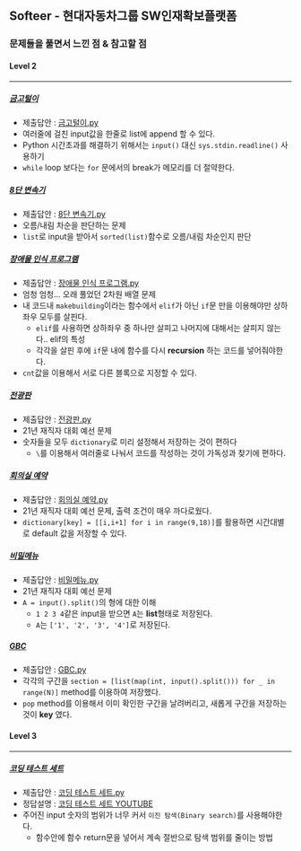 ## Softeer - 현대자동차그룹 SW인재확보플랫폼 
### 문제들을 풀면서 느낀 점 & 참고할 점

#### Level 2
***
##### [금고털이](https://softeer.ai/practice/info.do?idx=1&eid=395)
+ 제출답안 : [금고털이.py](https://github.com/kxxbeomjun/Algorithm-study/blob/main/Softeer/Level%202/%EA%B8%88%EA%B3%A0%ED%84%B8%EC%9D%B4.py)
+ 여러줄에 걸친 input값을 한줄로 list에 append 할 수 있다.
+ Python 시간초과를 해결하기 위해서는 ```input()``` 대신 ```sys.stdin.readline()``` 사용하기
+ ```while``` loop 보다는 ```for``` 문에서의 break가 메모리를 더 절약한다.

##### [8단 변속기](https://www.softeer.ai/practice/info.do?idx=1&eid=408&sw_prbl_sbms_sn=181201)
+ 제출답안 : [8단 변속기.py](https://github.com/kxxbeomjun/Algorithm-study/blob/main/Softeer/Level%202/8%EB%8B%A8%20%EB%B3%80%EC%86%8D%EA%B8%B0.py)
+ 오름/내림 차순을 판단하는 문제
+ ```list```로 input을 받아서 ```sorted(list)```함수로 오름/내림 차순인지 판단

##### [장애물 인식 프로그램](https://www.softeer.ai/practice/info.do?idx=1&eid=409&sw_prbl_sbms_sn=181207)
+ 제출답안 : [장애물 인식 프로그램.py](https://github.com/kxxbeomjun/Algorithm-study/blob/main/Softeer/Level%202/%EC%9E%A5%EC%95%A0%EB%AC%BC%20%EC%9D%B8%EC%8B%9D%20%ED%94%84%EB%A1%9C%EA%B7%B8%EB%9E%A8.py)
+ 엄청 엄청... 오래 풀었던 2차원 배열 문제
+ 내 코드내 ```makebuilding```이라는 함수에서 ```elif```가 아닌 ```if```문 만을 이용해야만 상하좌우 모두를 살핀다.
  + ```elif```를 사용하면 상하좌우 중 하나만 살피고 나머지에 대해서는 살피지 않는다.. elif의 특성
  + 각각을 살핀 후에 ```if```문 내에 함수를 다시 **recursion** 하는 코드를 넣어줘야한다.
+ ```cnt```값을 이용해서 서로 다른 블록으로 지정할 수 있다.

##### [전광판](https://www.softeer.ai/practice/info.do?idx=1&eid=624)
+ 제출답안 : [전광판.py](https://github.com/kxxbeomjun/Algorithm-study/blob/main/Softeer/Level%202/%EC%A0%84%EA%B4%91%ED%8C%90.py)
+ 21년 재직자 대회 예선 문제
+ 숫자들을 모두 ```dictionary```로 미리 설정해서 저장하는 것이 편하다
  + ```\```를 이용해서 여러줄로 나눠서 코드를 작성하는 것이 가독성과 찾기에 편하다.

##### [회의실 예약](https://www.softeer.ai/practice/info.do?idx=1&eid=626)
+ 제출답안 : [회의실 예약.py](https://github.com/kxxbeomjun/Algorithm-study/blob/main/Softeer/Level%202/%ED%9A%8C%EC%9D%98%EC%8B%A4%20%EC%98%88%EC%95%BD.py)
+ 21년 재직자 대회 예선 문제, 출력 조건이 매우 까다로웠다.
+ ```dictionary[key] = [[i,i+1] for i in range(9,18)]```를 활용하면 시간대별로 default 값을 저장할 수 있다.

##### [비밀메뉴](https://www.softeer.ai/practice/info.do?idx=1&eid=623&sw_prbl_sbms_sn=181299)
+ 제출답안 : [비밀메뉴.py](https://github.com/kxxbeomjun/Algorithm-study/blob/main/Softeer/Level%202/%EB%B9%84%EB%B0%80%EB%A9%94%EB%89%B4.py)
+ 21년 재직자 대회 예선 문제
+ ```A = input().split()```의 형에 대한 이해
  + ```1 2 3 4```같은 input을 받으면 ```A```는 **list**형태로 저장된다. 
  + ```A```는 ```['1', '2', '3', '4']```로 저장된다. 

##### [GBC](https://www.softeer.ai/practice/info.do?idx=1&eid=584)
+ 제출답안 : [GBC.py](https://github.com/kxxbeomjun/Algorithm-study/blob/main/Softeer/Level%202/GBC.py)
+ 각각의 구간을 ```section = [list(map(int, input().split())) for _ in range(N)]``` method를 이용하여 저장했다.
+ ```pop``` method를 이용해서 이미 확인한 구간을 날려버리고, 새롭게 구간을 저장하는 것이 **key** 였다.



#### Level 3
***
##### [코딩 테스트 세트](https://www.softeer.ai/practice/info.do?idx=1&eid=630)
+ 제출답안 : [코딩 테스트 세트.py](https://github.com/kxxbeomjun/Algorithm-study/blob/main/Softeer/Level%203/%EC%BD%94%EB%94%A9%20%ED%85%8C%EC%8A%A4%ED%8A%B8%20%EC%84%B8%ED%8A%B8.py)
+ 정답설명 : [코딩 테스트 세트 YOUTUBE](https://www.youtube.com/watch?v=-xp1Pc6_lIc)
+ 주어진 input 숫자의 범위가 너무 커서 ```이진 탐색(Binary search)```를 사용해야한다.
  + 함수안에 함수 return문을 넣어서 계속 절반으로 탐색 범위를 줄이는 방법
